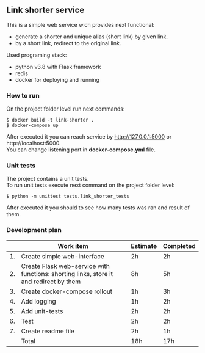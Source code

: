 ## Link shorter service

This is a simple web service wich provides next functional:
- generate a shorter and unique alias (short link) by given link.
- by a short link, redirect to the original link.

Used programing stack:
- python v3.8 with Flask framework
- redis
- docker for deploying and running

### How to run
On the project folder level run next commands:
```
$ docker build -t link-shorter .
$ docker-compose up
```

After executed it you can reach service by http://127.0.0.1:5000 or http://localhost:5000.  
You can change listening port in __docker-compose.yml__ file.

### Unit tests
The project contains a unit tests.  
To run unit tests execute next command on the project folder level:
```
$ python -m unittest tests.link_shorter_tests
```
After executed it you should to see how many tests was ran and result of them.

### Development plan
|   | Work item  | Estimate | Completed |
|---|---|---|---|
| 1. | Create simple web-interface  | 2h  | 2h |
| 2. | Create Flask web-service with functions: shorting links, store it and redirect by them | 8h | 5h |
| 3. | Create docker-compose rollout  | 1h | 3h |
| 4. | Add logging  | 1h | 2h  |
| 5. | Add unit-tests  | 2h | 2h |
| 6. | Test  | 2h | 2h |
| 7. | Create readme file  | 2h | 1h |
|  | Total | 18h | 17h |